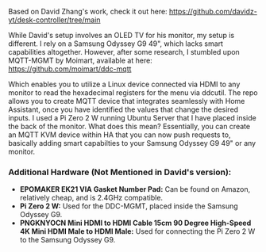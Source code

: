 Based on David Zhang's work, check it out here: https://github.com/davidz-yt/desk-controller/tree/main

While David's setup involves an OLED TV for his monitor, my setup is different. I rely on a Samsung Odyssey G9 49", which lacks smart capabilities altogether. However, after some research, I stumbled upon MQTT-MGMT by Moimart, available at here: https://github.com/moimart/ddc-mqtt

Which enables you to utilize a Linux device connected via HDMI to any monitor to read the hexadecimal registers for the menu via ddcutil. The repo allows you to create MQTT device that integrates seamlessly with Home Assistant, once you have identified the values that change the desired inputs. I used a Pi Zero 2 W running Ubuntu Server that I have placed inside the back of the monitor. What does this mean? Essentially, you can create an MQTT KVM device within HA that you can now push requests to, basically adding smart capabilties to your Samsung Odyssey G9 49" or any monitor.

### Additional Hardware (Not Mentioned in David's version):
- **EPOMAKER EK21 VIA Gasket Number Pad:** Can be found on Amazon, relatively cheap, and is 2.4GHz compatible.
- **Pi Zero 2 W:** Used for the DDC-MGMT, placed inside the Samsung Odyssey G9.
- **PNGKNYOCN Mini HDMI to HDMI Cable 15cm 90 Degree High-Speed 4K Mini HDMI Male to HDMI Male:** Used for connecting the Pi Zero 2 W to the Samsung Odyssey G9.
